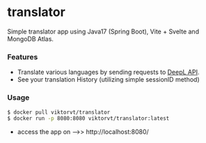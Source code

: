 # translator

Simple translator app using Java17 (Spring Boot), Vite + Svelte and MongoDB Atlas. 

### Features
- Translate various languages by sending requests to [DeepL API](https://www.deepl.com/en/docs-api). 
- See your translation History (utilizing simple sessionID method)

### Usage

```bash
$ docker pull viktorvt/translator
$ docker run -p 8080:8080 viktorvt/translator:latest 
```
- access the app on -->>  http://localhost:8080/